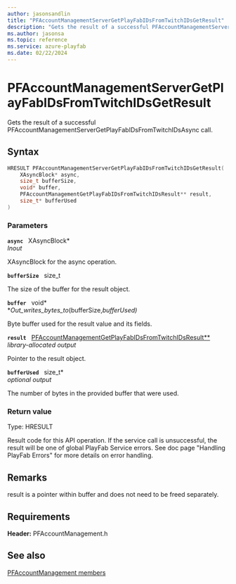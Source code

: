 ```yaml
---
author: jasonsandlin
title: "PFAccountManagementServerGetPlayFabIDsFromTwitchIDsGetResult"
description: "Gets the result of a successful PFAccountManagementServerGetPlayFabIDsFromTwitchIDsAsync call."
ms.author: jasonsa
ms.topic: reference
ms.service: azure-playfab
ms.date: 02/22/2024
---
```


# PFAccountManagementServerGetPlayFabIDsFromTwitchIDsGetResult  

Gets the result of a successful PFAccountManagementServerGetPlayFabIDsFromTwitchIDsAsync call.  

## Syntax  
  
```cpp
HRESULT PFAccountManagementServerGetPlayFabIDsFromTwitchIDsGetResult(  
    XAsyncBlock* async,  
    size_t bufferSize,  
    void* buffer,  
    PFAccountManagementGetPlayFabIDsFromTwitchIDsResult** result,  
    size_t* bufferUsed  
)  
```  
  
### Parameters  
  
**`async`** &nbsp; XAsyncBlock*  
*_Inout_*  
  
XAsyncBlock for the async operation.  
  
**`bufferSize`** &nbsp; size_t  
  
The size of the buffer for the result object.  
  
**`buffer`** &nbsp; void*  
*_Out_writes_bytes_to_(bufferSize,*bufferUsed)*  
  
Byte buffer used for the result value and its fields.  
  
**`result`** &nbsp; [PFAccountManagementGetPlayFabIDsFromTwitchIDsResult**](../../pfaccountmanagementtypes/structs/pfaccountmanagementgetplayfabidsfromtwitchidsresult.md)  
*library-allocated output*  
  
Pointer to the result object.  
  
**`bufferUsed`** &nbsp; size_t*  
*optional output*  
  
The number of bytes in the provided buffer that were used.  
  
  
### Return value
Type: HRESULT
  
Result code for this API operation. If the service call is unsuccessful, the result will be one of global PlayFab Service errors. See doc page "Handling PlayFab Errors" for more details on error handling.
  
## Remarks  
  
result is a pointer within buffer and does not need to be freed separately.
  
## Requirements  
  
**Header:** PFAccountManagement.h
  
## See also  
[PFAccountManagement members](../pfaccountmanagement_members.md)  

  
  
